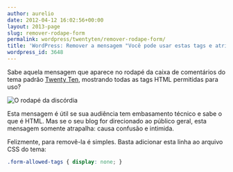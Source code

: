 ```yaml
---
author: aurelio
date: 2012-04-12 16:02:56+00:00
layout: 2013-page
slug: remover-rodape-form
permalink: wordpress/twentyten/remover-rodape-form/
title: 'WordPress: Remover a mensagem "Você pode usar estas tags e atributos de HTML"'
wordpress_id: 3648
---
```


Sabe aquela mensagem que aparece no rodapé da caixa de comentários do tema padrão [Twenty Ten](http://aurelio.net/wordpress/twentyten/), mostrando todas as tags HTML permitidas para uso?

![O rodapé da discórdia](http://aurelio.net/wp/wp-content/uploads/2012/04/comment-footer.png)

Esta mensagem é útil se sua audiência tem embasamento técnico e sabe o que é HTML. Mas se o seu blog for direcionado ao público geral, esta mensagem somente atrapalha: causa confusão e intimida.

Felizmente, para removê-la é simples. Basta adicionar esta linha ao arquivo CSS do tema:

```css
.form-allowed-tags { display: none; }
```
